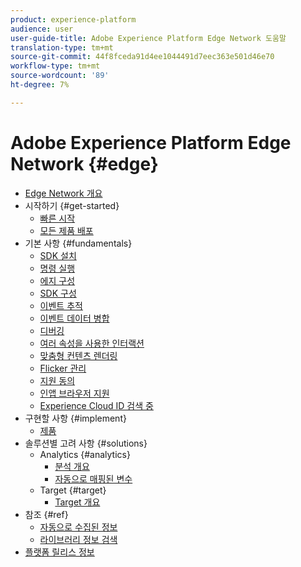 ```yaml
---
product: experience-platform
audience: user
user-guide-title: Adobe Experience Platform Edge Network 도움말
translation-type: tm+mt
source-git-commit: 44f8fceda91d4ee1044491d7eec363e501d46e70
workflow-type: tm+mt
source-wordcount: '89'
ht-degree: 7%

---
```



# Adobe Experience Platform Edge Network {#edge}

* [Edge Network 개요](home.md)
* 시작하기 {#get-started}
   * [빠른 시작](getting-started/quick-start-with-launch.md)
   * [모든 제품 배포](getting-started/deploying-all-products.md)
* 기본 사항 {#fundamentals}
   * [SDK 설치](fundamentals/installing-the-sdk.md)
   * [명령 실행](fundamentals/executing-commands.md)
   * [에지 구성](fundamentals/edge-configuration.md)
   * [SDK 구성](fundamentals/configuring-the-sdk.md)
   * [이벤트 추적](fundamentals/tracking-events.md)
   * [이벤트 데이터 병합](fundamentals/merging-event-data.md)
   * [디버깅](fundamentals/debugging.md)
   * [여러 속성을 사용한 인터랙션](fundamentals/interacting-with-multiple-properties.md)
   * [맞춤형 컨텐츠 렌더링](fundamentals/rendering-personalization-content.md)
   * [Flicker 관리](fundamentals/managing-flicker.md)
   * [지원 동의](fundamentals/supporting-consent.md)
   * [인앱 브라우저 지원](fundamentals/supporting-in-app-browsers.md)
   * [Experience Cloud ID 검색 중](fundamentals/retrieving-experience-cloud-id.md)
* 구현할 사항 {#implement}
   * [제품](what-to-implement/commerce.md)
* 솔루션별 고려 사항 {#solutions}
   * Analytics {#analytics}
      * [분석 개요](solution-specific/analytics/analytics-overview.md)
      * [자동으로 매핑된 변수](solution-specific/analytics/automatically-mapped-vars.md)
   * Target {#target}
      * [Target 개요](solution-specific/target/target-overview.md)
* 참조 {#ref}
   * [자동으로 수집된 정보](reference/automatic-information.md)
   * [라이브러리 정보 검색](reference/retrieving-library-information.md)
* [플랫폼 릴리스 정보](https://www.adobe.com/go/platform-release-notes-en)
